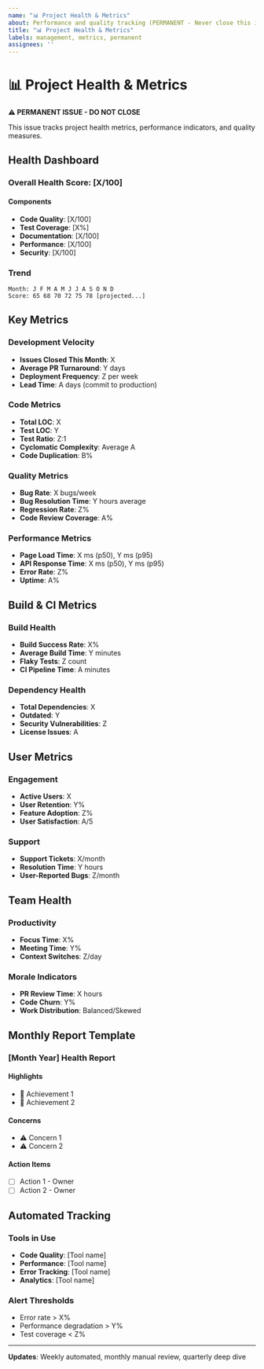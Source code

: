 ```yaml
---
name: "📊 Project Health & Metrics"
about: Performance and quality tracking (PERMANENT - Never close this issue)
title: "📊 Project Health & Metrics"
labels: management, metrics, permanent
assignees: ''
---
```


# 📊 Project Health & Metrics

**⚠️ PERMANENT ISSUE - DO NOT CLOSE**

This issue tracks project health metrics, performance indicators, and quality measures.

## Health Dashboard

### Overall Health Score: [X/100]

#### Components
- **Code Quality**: [X/100]
- **Test Coverage**: [X%]
- **Documentation**: [X/100]
- **Performance**: [X/100]
- **Security**: [X/100]

### Trend
```
Month: J F M A M J J A S O N D
Score: 65 68 70 72 75 78 [projected...]
```

## Key Metrics

### Development Velocity
- **Issues Closed This Month**: X
- **Average PR Turnaround**: Y days
- **Deployment Frequency**: Z per week
- **Lead Time**: A days (commit to production)

### Code Metrics
- **Total LOC**: X
- **Test LOC**: Y
- **Test Ratio**: Z:1
- **Cyclomatic Complexity**: Average A
- **Code Duplication**: B%

### Quality Metrics
- **Bug Rate**: X bugs/week
- **Bug Resolution Time**: Y hours average
- **Regression Rate**: Z%
- **Code Review Coverage**: A%

### Performance Metrics
- **Page Load Time**: X ms (p50), Y ms (p95)
- **API Response Time**: X ms (p50), Y ms (p95)
- **Error Rate**: Z%
- **Uptime**: A%

## Build & CI Metrics

### Build Health
- **Build Success Rate**: X%
- **Average Build Time**: Y minutes
- **Flaky Tests**: Z count
- **CI Pipeline Time**: A minutes

### Dependency Health
- **Total Dependencies**: X
- **Outdated**: Y
- **Security Vulnerabilities**: Z
- **License Issues**: A

## User Metrics

### Engagement
- **Active Users**: X
- **User Retention**: Y%
- **Feature Adoption**: Z%
- **User Satisfaction**: A/5

### Support
- **Support Tickets**: X/month
- **Resolution Time**: Y hours
- **User-Reported Bugs**: Z/month

## Team Health

### Productivity
- **Focus Time**: X%
- **Meeting Time**: Y%
- **Context Switches**: Z/day

### Morale Indicators
- **PR Review Time**: X hours
- **Code Churn**: Y%
- **Work Distribution**: Balanced/Skewed

## Monthly Report Template

### [Month Year] Health Report

#### Highlights
- 🎉 Achievement 1
- 🎉 Achievement 2

#### Concerns
- ⚠️ Concern 1
- ⚠️ Concern 2

#### Action Items
- [ ] Action 1 - Owner
- [ ] Action 2 - Owner

## Automated Tracking

### Tools in Use
- **Code Quality**: [Tool name]
- **Performance**: [Tool name]
- **Error Tracking**: [Tool name]
- **Analytics**: [Tool name]

### Alert Thresholds
- Error rate > X%
- Performance degradation > Y%
- Test coverage < Z%

---

**Updates**: Weekly automated, monthly manual review, quarterly deep dive